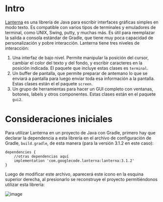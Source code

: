 # Intro
[Lanterna](https://github.com/mabe02/lanterna) es una librería de Java para escribir interfaces gráficas simples en modo texto. Es compatible con varios tipos de terminales y emuladores de terminal, como UNIX, Swing, putty, y muchas más.
Es útil para reemplazar la salida a consola estándar de Gradle, que tiene muy poca capacidad de personalización y pobre interacción.
Lanterna tiene tres niveles de interacción:
1) Una interfaz de bajo nivel. Permite manipular la posición del cursor, cambiar el color del texto y del fondo, y escribir caracteres en la posición indicada. El paquete que incluye estas clases es `terminal`.
2) Un buffer de pantalla, que permite preparar de antemano lo que se enviará a pantalla para luego enviar toda esa información a la pantalla. Estas clases están el el paquete `screen`.
3) Un grupo de herramientas para hacer un GUI completo con ventanas, botones, labels y otros componentes. Estas clases están en el paquete `gui2`.

# Consideraciones iniciales
Para utilizar Lanterna en un proyecto de Java con Gradle, primero hay que declarar la dependencia a esta librería en el archivo de configuración de Gradle, `build.gradle`, de esta manera (para la versión 3.1.2 en este caso):
```
dependencies {  
    //otras dependencias aquí
    implementation 'com.googlecode.lanterna:lanterna:3.1.2'
}
```
Luego de modificar este archivo, aparecerá este icono en la esquina superior derecha, al presionarlo se reconstruye el proyecto permitiéndonos utilizar esta librería:

![image](https://github.com/user-attachments/assets/8f2bdc32-3e69-4792-8278-da45fecc57d4)
